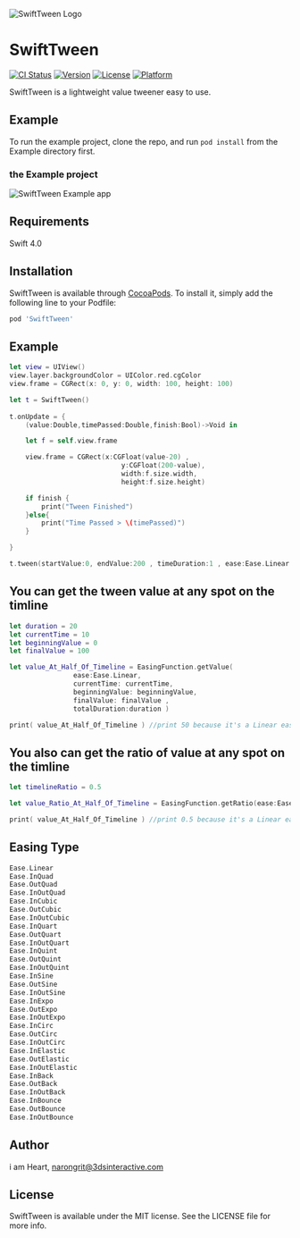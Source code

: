 ![SwiftTween Logo](https://github.com/heart/SwiftTween/blob/master/images/logo.png?raw=true)



# SwiftTween

[![CI Status](http://img.shields.io/travis/heart/SwiftTween.svg?style=flat)](https://travis-ci.org/heart/SwiftTween)
[![Version](https://img.shields.io/cocoapods/v/SwiftTween.svg?style=flat)](http://cocoapods.org/pods/SwiftTween)
[![License](https://img.shields.io/cocoapods/l/SwiftTween.svg?style=flat)](http://cocoapods.org/pods/SwiftTween)
[![Platform](https://img.shields.io/cocoapods/p/SwiftTween.svg?style=flat)](http://cocoapods.org/pods/SwiftTween)

SwiftTween is a lightweight value tweener easy to use.



## Example

To run the example project, clone the repo, and run `pod install` from the Example directory first.

### the Example project
![SwiftTween Example app](https://github.com/heart/SwiftTween/blob/master/images/example_app.png?raw=true)


## Requirements
Swift 4.0


## Installation

SwiftTween is available through [CocoaPods](http://cocoapods.org). To install
it, simply add the following line to your Podfile:

```ruby
pod 'SwiftTween'
```

## Example
```swift
let view = UIView()
view.layer.backgroundColor = UIColor.red.cgColor
view.frame = CGRect(x: 0, y: 0, width: 100, height: 100)

let t = SwiftTween()
        
t.onUpdate = {
    (value:Double,timePassed:Double,finish:Bool)->Void in

    let f = self.view.frame

    view.frame = CGRect(x:CGFloat(value-20) ,
                            y:CGFloat(200-value),
                            width:f.size.width,
                            height:f.size.height)

    if finish {
    	print("Tween Finished")
    }else{
    	print("Time Passed > \(timePassed)")
    }

}

t.tween(startValue:0, endValue:200 , timeDuration:1 , ease:Ease.Linear )
```

## You can get the tween value at any spot on the timline
```swift
let duration = 20
let currentTime = 10
let beginningValue = 0
let finalValue = 100

let value_At_Half_Of_Timeline = EasingFunction.getValue( 
				ease:Ease.Linear, 
				currentTime: currentTime, 
				beginningValue: beginningValue, 
				finalValue: finalValue , 
				totalDuration:duration )

print( value_At_Half_Of_Timeline ) //print 50 because it's a Linear easing
```

## You also can get the ratio of value at any spot on the timline
```swift
let timelineRatio = 0.5

let value_Ratio_At_Half_Of_Timeline = EasingFunction.getRatio(ease:Ease.Linear,  timeRatio:timelineRatio )

print( value_At_Half_Of_Timeline ) //print 0.5 because it's a Linear easing
```


## Easing Type
```swift
Ease.Linear
Ease.InQuad
Ease.OutQuad
Ease.InOutQuad
Ease.InCubic
Ease.OutCubic
Ease.InOutCubic
Ease.InQuart
Ease.OutQuart
Ease.InOutQuart
Ease.InQuint
Ease.OutQuint
Ease.InOutQuint
Ease.InSine
Ease.OutSine
Ease.InOutSine
Ease.InExpo
Ease.OutExpo
Ease.InOutExpo
Ease.InCirc
Ease.OutCirc
Ease.InOutCirc
Ease.InElastic
Ease.OutElastic
Ease.InOutElastic
Ease.InBack
Ease.OutBack
Ease.InOutBack
Ease.InBounce
Ease.OutBounce
Ease.InOutBounce
```


## Author

i am Heart, narongrit@3dsinteractive.com

## License

SwiftTween is available under the MIT license. See the LICENSE file for more info.
